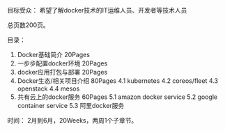 目标受众：
希望了解docker技术的IT运维人员、开发者等技术人员

总页数200页。

目录：
1. Docker基础简介   20Pages
2. 一步步配置docker环境   20Pages
3. docker应用打包与部署   20Pages
4. Docker生态/相关项目介绍  80Pages
  4.1 kubernetes
  4.2 coreos/fleet
  4.3 openstack
  4.4 mesos
5. 共有云上的docker服务    60Pages
  5.1 amazon docker service
  5.2 google container service
  5.3 阿里docker服务

时间：
2月到6月，20Weeks，两周1个子章节。



